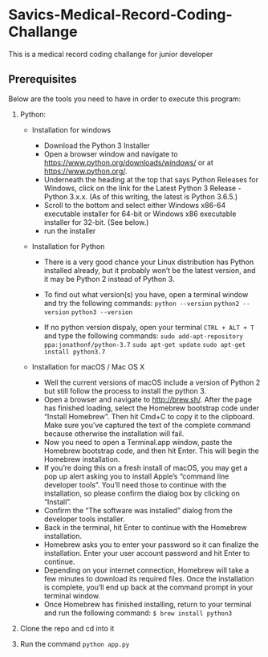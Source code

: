 # Savics-Medical-Record-Coding-Challange
This is a medical record coding challange for junior developer

## Prerequisites
Below are the tools you need to have in order to execute this program:
1. Python:
    - Installation for windows
        - Download the Python 3 Installer
        - Open a browser window and navigate to https://www.python.org/downloads/windows/ or at https://www.python.org/.
        - Underneath the heading at the top that says Python Releases for Windows, click on the link for the Latest Python 3 Release - Python 3.x.x. (As of this writing, the latest is Python 3.6.5.)
        - Scroll to the bottom and select either Windows x86-64 executable installer for 64-bit or Windows x86 executable installer for 32-bit. (See below.)
        - run the installer

    - Installation for Python
        - There is a very good chance your Linux distribution has Python installed already, but it probably won’t be the latest version, and it may be Python 2 instead of Python 3.
        - To find out what version(s) you have, open a terminal window and try the following commands:
            ```python --version```
            ```python2 --version```
            ```python3 --version```

        - If no python version dispaly, open your terminal ```CTRL + ALT + T``` and type the following commands:
        ```sudo add-apt-repository ppa:jonathonf/python-3.7```
        ```sudo apt-get update```
        ```sudo apt-get install python3.7```

    - Installation for macOS / Mac OS X
        - Well the current versions of macOS include a version of Python 2 but still follow the process to install the python 3.
        - Open a browser and navigate to http://brew.sh/. After the page has finished loading, select the Homebrew bootstrap code under “Install Homebrew”. Then hit Cmd+C to copy it to the clipboard. Make sure you’ve captured the text of the complete command because otherwise the installation will fail.
        - Now you need to open a Terminal.app window, paste the Homebrew bootstrap code, and then hit Enter. This will begin the Homebrew installation.
        - If you’re doing this on a fresh install of macOS, you may get a pop up alert asking you to install Apple’s “command line developer tools”. You’ll need those to continue with the installation, so please confirm the dialog box by clicking on “Install”.
        - Confirm the “The software was installed” dialog from the developer tools installer.
        - Back in the terminal, hit Enter to continue with the Homebrew installation.
        - Homebrew asks you to enter your password so it can finalize the installation. Enter your user account password and hit Enter to continue.
        - Depending on your internet connection, Homebrew will take a few minutes to download its required files. Once the installation is complete, you’ll end up back at the command prompt in your terminal window.
        - Once Homebrew has finished installing, return to your terminal and run the following command:
        ```$ brew install python3```

2. Clone the repo and cd into it
3. Run the command ```python app.py```

